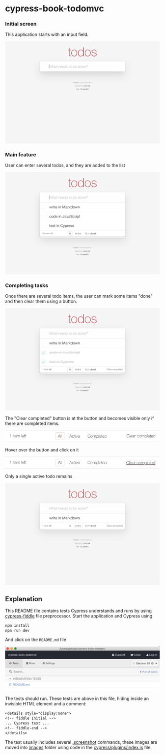 # cypress-book-todomvc

### Initial screen

This application starts with an input field.

![Initial screen](images/initial.png)

<details style="display:none">
<!-- fiddle Initial -->

```js
cy.visit('/')
cy.get('input').should('be.visible')
cy.screenshot('initial')
```
<!-- fiddle-end -->
</details>

### Main feature

User can enter several todos, and they are added to the list

![Added three todos](images/todos.png)

<details style="display:none">
<!-- fiddle Adding todos -->

```js
cy.visit('/')
cy.get('.new-todo')
  .type('write in Markdown{enter}')
  .type('code in JavaScript{enter}')
  .type('test in Cypress{enter}')
cy.get('.todo-list li').should('have.length', 3)
cy.screenshot('todos')
```
<!-- fiddle-end -->
</details>

### Completing tasks

Once there are several todo items, the user can mark some items "done" and then clear them using a button.

![Completed items](images/completed-todos.png)

The "Clear completed" button is at the button and becomes visible only if there are completed items.

![Footer](images/footer.png)

Hover over the button and click on it

![Clear completed button](images/clear-completed.png)

Only a single active todo remains

![Single remaining todo](images/remaining-todo.png)

<details style="display:none">
<!-- fiddle Completing tasks -->

```js
cy.visit('/')
cy.get('.new-todo')
  .type('write in Markdown{enter}')
  .type('code in JavaScript{enter}')
  .type('test in Cypress{enter}')
cy.get('.todo-list li').should('have.length', 3)

cy.contains('.view', 'code in JavaScript').find('.toggle').click()
cy.contains('.view', 'test in Cypress').find('.toggle').click()
cy.get('.todo-list li.completed').should('have.length', 2)
cy.screenshot('completed-todos')

cy.get('footer.footer').screenshot('footer')
cy.contains('Clear completed').should('be.visible')
  .then($el => {
    $el.css({
      textDecoration: 'underline',
      border: '1px solid pink',
      borderRadius: '2px'
    })
  })
cy.get('footer.footer').screenshot('clear-completed').click()

cy.contains('Clear completed').should('be.visible')
  .then($el => {
    $el.css({
      textDecoration: 'none',
      border: 'none',
      borderRadius: 'none'
    })
  })
cy.get('.todo-list li').should('have.length', 1)
cy.screenshot('remaining-todo')
```
<!-- fiddle-end -->
</details>

## Explanation

This README file contains tests Cypress understands and runs by using [cypress-fiddle](https://github.com/cypress-io/cypress-fiddle) file preprocessor. Start the application and Cypress using

```
npm install
npm run dev
```

And click on the `README.md` file

![README spec](images/readme.png)

The tests should run. These tests are above in this file, hiding inside an invisible HTML element and a comment:

```
<details style="display:none">
<!-- fiddle Initial -->
... Cypress test ...
<!-- fiddle-end -->
</details>
```

The test usually includes several [.screenshot](https://on.cypress.io/screenshot) commands, these images are moved into [images](images) folder using code in the [cypress/plugins/index.js](cypress/plugins/index.js) file.
